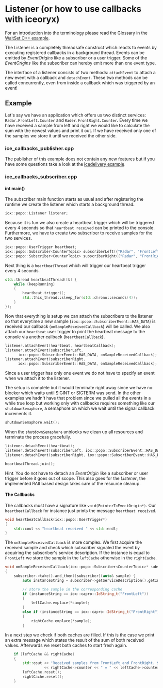 # Listener (or how to use callbacks with iceoryx)

For an introduction into the terminology please read the Glossary in the
[WaitSet C++ example](../waitset).

The Listener is a completely threadsafe construct which reacts to events by 
executing registered callbacks in a background thread. Events can be emitted by 
_EventOrigins_ like a subscriber or a user trigger. Some of the _EventOrigins_ 
like the subscriber can hereby emit more than one event type.

The interface of a listener consists of two methods: `attachEvent` to attach a 
new event with a callback and `detachEvent`. These two methods can be called 
concurrently, even from inside a callback which was triggered by an event!

## Example 

Let's say we have an application which offers us two distinct services:
`Radar.FrontLeft.Counter` and `Rader.FrontRight.Counter`. Every time we have 
received a sample from left and right we would like to calculate the sum with 
the newest values and print it out. If we have received only one of the samples 
we store it until we received the other side.

### ice_callbacks_publisher.cpp

The publisher of this example does not contain any new features but if you have 
some questions take a look at the [icedelivery example](../icedelivery).

### ice_callbacks_subscriber.cpp
#### int main()
The subscriber main function starts as usual and after registering the runtime 
we create the listener which starts a background thread.
```cpp
iox::popo::Listener listener;
```

Because it is fun we also create a heartbeat trigger which will be triggered 
every 4 seconds so that `heartbeat received` can be printed to the console.
Furthermore, we have to create two subscriber to receive samples for the two 
services.
```cpp
iox::popo::UserTrigger heartbeat;
iox::popo::Subscriber<CounterTopic> subscriberLeft({"Radar", "FrontLeft", "Counter"});
iox::popo::Subscriber<CounterTopic> subscriberRight({"Radar", "FrontRight", "Counter"});
```

Next thing is a `heartbeatThread` which will trigger our heartbeat trigger every 
4 seconds.
```cpp
std::thread heartbeatThread([&] {
    while (keepRunning)
    {
        heartbeat.trigger();
        std::this_thread::sleep_for(std::chrono::seconds(4));
    }
});
```

Now that everything is setup we can attach the subscribers to the listener so that
everytime a new sample (`iox::popo::SubscriberEvent::HAS_DATA`) is received our callback 
(`onSampleReceivedCallback`) will be called. We also attach 
our `heartbeat` user trigger to print the hearbeat message to the console via another
callback (`heartbeatCallback`).
```cpp
listener.attachEvent(heartbeat, heartbeatCallback);
listener.attachEvent(subscriberLeft, 
      iox::popo::SubscriberEvent::HAS_DATA, onSampleReceivedCallback);
listener.attachEvent(subscriberRight, 
      iox::popo::SubscriberEvent::HAS_DATA, onSampleReceivedCallback);
```
Since a user trigger has only one event we do not have to specify an event when we attach 
it to the listener.

The setup is complete but it would terminate right away since we have no blocker which
waits until SIGINT or SIGTERM was send. In the other examples we hadn't have that problem
since we pulled all the events in a while true loop but working only with callbacks 
requires something like our `shutdownSemaphore`, a semaphore on which we wait until 
the signal callback increments it.
```cpp
shutdownSemaphore.wait();
```

When the `shutdownSemaphore` unblocks we clean up all resources and terminate the process 
gracefully.
```cpp
listener.detachEvent(heartbeat);
listener.detachEvent(subscriberLeft, iox::popo::SubscriberEvent::HAS_DATA);
listener.detachEvent(subscriberRight, iox::popo::SubscriberEvent::HAS_DATA);

heartbeatThread.join();
```

Hint: You do not have to detach an _EventOrigin_ like a subscriber or user trigger 
before it goes out of scope. This also goes for the _Listener_, the implemented
RAII based design takes care of the resource cleanup.

#### The Callbacks
The callbacks must have a signature like `void(PointerToEventOrigin*)`.
Our `heartbeatCallback` for instance just prints the message `heartbeat received`.
```cpp
void heartbeatCallback(iox::popo::UserTrigger*)
{
    std::cout << "heartbeat received " << std::endl;
}
```

The `onSampleReceivedCallback` is more complex. We first acquire the received 
sample and check which subscriber signaled the event by acquiring the subscriber's
service description. If the instance is equal to `FrontLeft` we store the sample
in the `leftCache` otherwise in the `rightCache`.
```cpp
void onSampleReceivedCallback(iox::popo::Subscriber<CounterTopic>* subscriber)
{
    subscriber->take().and_then([subscriber](auto& sample) {
        auto instanceString = subscriber->getServiceDescription().getInstanceIDString();

        // store the sample in the corresponding cache
        if (instanceString == iox::capro::IdString_t("FrontLeft"))
        {
            leftCache.emplace(*sample);
        }
        else if (instanceString == iox::capro::IdString_t("FrontRight"))
        {
            rightCache.emplace(*sample);
        }
```

In a next step we check if both caches are filled. If this is the case we print 
an extra message which states the result of the sum of both received values.
Afterwards we reset both caches to start fresh again.
```cpp
    if (leftCache && rightCache)
    {
        std::cout << "Received samples from FrontLeft and FrontRight. Sum of " << leftCache->counter << " + "
                  << rightCache->counter << " = " << leftCache->counter + rightCache->counter << std::endl;
        leftCache.reset();
        rightCache.reset();
    }
```
